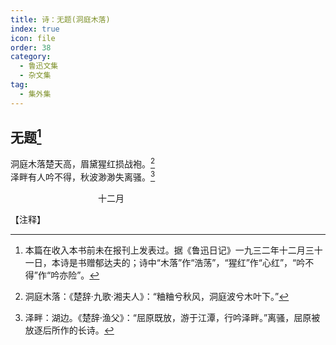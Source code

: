 ```yaml
---
title: 诗：无题(洞庭木落)
index: true
icon: file
order: 38
category:
  - 鲁迅文集
  - 杂文集
tag:  
  - 集外集
---
```


## 无题[^①]

洞庭木落楚天高，眉黛猩红损战袍。[^②]  
泽畔有人吟不得，秋波渺渺失离骚。[^③]

　　　　　　　　　　十二月

【注释】

[^①]:本篇在收入本书前未在报刊上发表过。据《鲁迅日记》一九三二年十二月三十一日，本诗是书赠郁达夫的；诗中“木落”作“浩荡”，“猩红”作“心红”，“吟不得”作“吟亦险”。

[^②]:洞庭木落：《楚辞·九歌·湘夫人》：“粬粬兮秋风，洞庭波兮木叶下。”

[^③]:泽畔：湖边。《楚辞·渔父》：“屈原既放，游于江潭，行吟泽畔。”离骚，屈原被放逐后所作的长诗。
